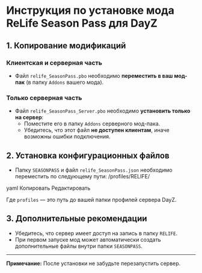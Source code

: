 # Инструкция по установке мода ReLife Season Pass для DayZ

## 1. Копирование модификаций

### Клиентская и серверная часть
- Файл `relife_SeasonPass.pbo` необходимо **переместить в ваш мод-пак** (в папку `Addons` вашего мода).

### Только серверная часть
- Файл `relife_SeasonPass_Server.pbo` необходимо **установить только на сервер**:
  - Поместите его в папку `Addons` серверного мод-пака.
  - Убедитесь, что этот файл **не доступен клиентам**, иначе возможны ошибки подключения.

## 2. Установка конфигурационных файлов

- Папку `SEASONPASS` и файл `relife_SeasonPass.json` необходимо переместить по следующему пути:
/profiles/RELIFE/

yaml
Копировать
Редактировать

Где `profiles` — это путь до вашей папки профилей сервера DayZ.

## 3. Дополнительные рекомендации

- Убедитесь, что сервер имеет доступ на запись в папку `RELIFE`.
- При первом запуске мод может автоматически создать дополнительные файлы внутри папки `SEASONPASS`.

---

**Примечание:** После установки не забудьте перезапустить сервер.
